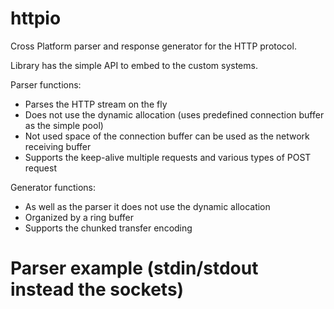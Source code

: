 # httpio
Cross Platform parser and response generator for the HTTP protocol.

Library has the simple API to embed to the custom systems.

Parser functions:
- Parses the HTTP stream on the fly
- Does not use the dynamic allocation (uses predefined connection buffer as the simple pool)
- Not used space of the connection buffer can be used as the network receiving buffer
- Supports the keep-alive multiple requests and various types of POST request

Generator functions:
- As well as the parser it does not use the dynamic allocation
- Organized by a ring buffer
- Supports the chunked transfer encoding

# Parser example (stdin/stdout instead the sockets)
`
`
